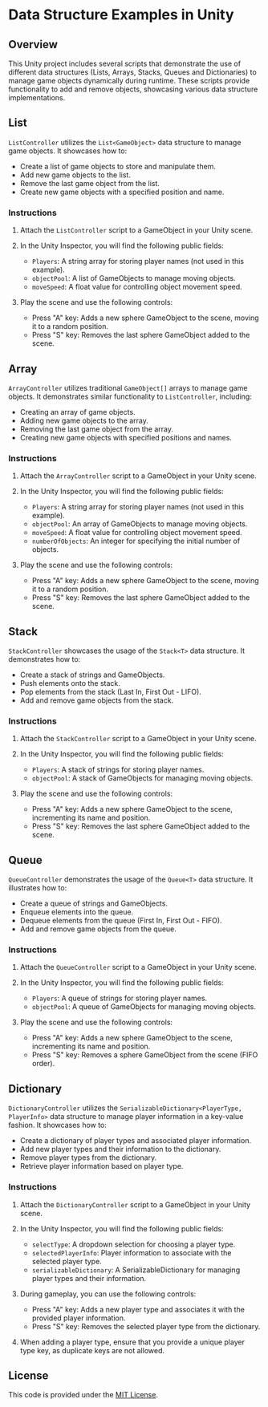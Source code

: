 # Data Structure Examples in Unity

## Overview

This Unity project includes several scripts that demonstrate the use of different data structures (Lists, Arrays, Stacks, Queues and Dictionaries) to manage game objects dynamically during runtime. These scripts provide functionality to add and remove objects, showcasing various data structure implementations.

## List

`ListController` utilizes the `List<GameObject>` data structure to manage game objects. It showcases how to:

- Create a list of game objects to store and manipulate them.
- Add new game objects to the list.
- Remove the last game object from the list.
- Create new game objects with a specified position and name.

### Instructions

1. Attach the `ListController` script to a GameObject in your Unity scene.

2. In the Unity Inspector, you will find the following public fields:

   - `Players`: A string array for storing player names (not used in this example).
   - `objectPool`: A list of GameObjects to manage moving objects.
   - `moveSpeed`: A float value for controlling object movement speed.

3. Play the scene and use the following controls:

   - Press "A" key: Adds a new sphere GameObject to the scene, moving it to a random position.
   - Press "S" key: Removes the last sphere GameObject added to the scene.

## Array

`ArrayController` utilizes traditional `GameObject[]` arrays to manage game objects. It demonstrates similar functionality to `ListController`, including:

- Creating an array of game objects.
- Adding new game objects to the array.
- Removing the last game object from the array.
- Creating new game objects with specified positions and names.

### Instructions

1. Attach the `ArrayController` script to a GameObject in your Unity scene.

2. In the Unity Inspector, you will find the following public fields:

   - `Players`: A string array for storing player names (not used in this example).
   - `objectPool`: An array of GameObjects to manage moving objects.
   - `moveSpeed`: A float value for controlling object movement speed.
   - `numberOfObjects`: An integer for specifying the initial number of objects.

3. Play the scene and use the following controls:

   - Press "A" key: Adds a new sphere GameObject to the scene, moving it to a random position.
   - Press "S" key: Removes the last sphere GameObject added to the scene.

## Stack

`StackController` showcases the usage of the `Stack<T>` data structure. It demonstrates how to:

- Create a stack of strings and GameObjects.
- Push elements onto the stack.
- Pop elements from the stack (Last In, First Out - LIFO).
- Add and remove game objects from the stack.

### Instructions

1. Attach the `StackController` script to a GameObject in your Unity scene.

2. In the Unity Inspector, you will find the following public fields:

   - `Players`: A stack of strings for storing player names.
   - `objectPool`: A stack of GameObjects for managing moving objects.

3. Play the scene and use the following controls:

   - Press "A" key: Adds a new sphere GameObject to the scene, incrementing its name and position.
   - Press "S" key: Removes the last sphere GameObject added to the scene.

## Queue

`QueueController` demonstrates the usage of the `Queue<T>` data structure. It illustrates how to:

- Create a queue of strings and GameObjects.
- Enqueue elements into the queue.
- Dequeue elements from the queue (First In, First Out - FIFO).
- Add and remove game objects from the queue.

### Instructions

1. Attach the `QueueController` script to a GameObject in your Unity scene.

2. In the Unity Inspector, you will find the following public fields:

   - `Players`: A queue of strings for storing player names.
   - `objectPool`: A queue of GameObjects for managing moving objects.

3. Play the scene and use the following controls:

   - Press "A" key: Adds a new sphere GameObject to the scene, incrementing its name and position.
   - Press "S" key: Removes a sphere GameObject from the scene (FIFO order).

## Dictionary

`DictionaryController` utilizes the `SerializableDictionary<PlayerType, PlayerInfo>` data structure to manage player information in a key-value fashion. It showcases how to:

- Create a dictionary of player types and associated player information.
- Add new player types and their information to the dictionary.
- Remove player types from the dictionary.
- Retrieve player information based on player type.

### Instructions

1. Attach the `DictionaryController` script to a GameObject in your Unity scene.

2. In the Unity Inspector, you will find the following public fields:

   - `selectType`: A dropdown selection for choosing a player type.
   - `selectedPlayerInfo`: Player information to associate with the selected player type.
   - `serializableDictionary`: A SerializableDictionary for managing player types and their information.

3. During gameplay, you can use the following controls:

   - Press "A" key: Adds a new player type and associates it with the provided player information.
   - Press "S" key: Removes the selected player type from the dictionary.

4. When adding a player type, ensure that you provide a unique player type key, as duplicate keys are not allowed.

## License

This code is provided under the [MIT License](LICENSE).
